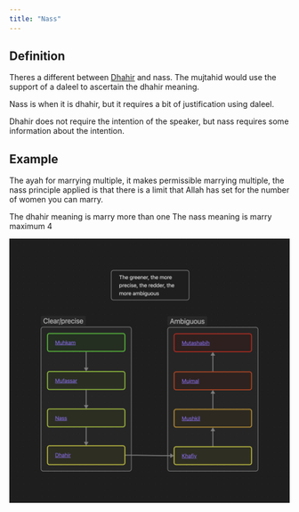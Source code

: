 ```yaml
---
title: "Nass"
---
```

## Definition
Theres a different between [Dhahir](Usul%20Fiqh/Quranic%20words/Dhahir.md) and nass. The mujtahid would use the support of a daleel to ascertain the dhahir meaning.

Nass is when it is dhahir, but it requires a bit of justification using daleel.

Dhahir does not require the intention of the speaker, but nass requires some information about the intention.

## Example
The ayah for marrying multiple, it makes permissible marrying multiple, the nass principle applied is that there is a limit that Allah has set for the number of women you can marry.

The dhahir meaning is marry more than one
The nass meaning is marry maximum 4

![Quranic words Ambiguity diagram](Usul%20Fiqh/Quranic%20words/Quranic%20words%20Ambiguity%20diagram.png)